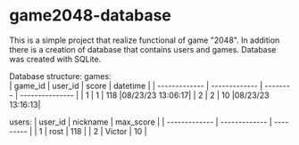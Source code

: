 # game2048-database
This is a simple project that realize functional of game "2048". In addition there is a creation of database that contains users and games. Database was created with SQLite.

Database structure:
games:  
| game_id       | user_id       | score    | datetime        |
| ------------- | ------------- | -------- | --------------- |
| 1             | 1             | 118      |08/23/23 13:06:17|
| 2             | 2             | 10       |08/23/23 13:16:13|

users:
| user_id       | nickname      | max_score |
| ------------- | ------------- | --------- |
| 1             | rost          | 118       |
| 2             | Victor        | 10        |
